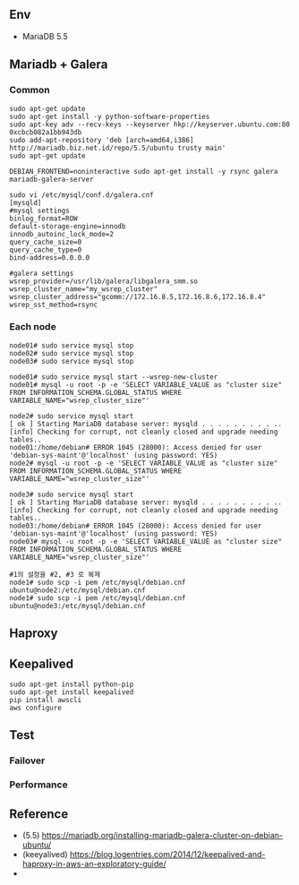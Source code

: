 ## Env
- MariaDB 5.5

## Mariadb + Galera
### Common
```
sudo apt-get update
sudo apt-get install -y python-software-properties
sudo apt-key adv --recv-keys --keyserver hkp://keyserver.ubuntu.com:80 0xcbcb082a1bb943db
sudo add-apt-repository 'deb [arch=amd64,i386] http://mariadb.biz.net.id/repo/5.5/ubuntu trusty main'
sudo apt-get update

DEBIAN_FRONTEND=noninteractive sudo apt-get install -y rsync galera mariadb-galera-server

sudo vi /etc/mysql/conf.d/galera.cnf
[mysqld]
#mysql settings
binlog_format=ROW
default-storage-engine=innodb
innodb_autoinc_lock_mode=2
query_cache_size=0
query_cache_type=0
bind-address=0.0.0.0

#galera settings
wsrep_provider=/usr/lib/galera/libgalera_smm.so
wsrep_cluster_name="my_wsrep_cluster"
wsrep_cluster_address="gcomm://172.16.8.5,172.16.8.6,172.16.8.4"
wsrep_sst_method=rsync
```


### Each node
```
node01# sudo service mysql stop
node02# sudo service mysql stop
node03# sudo service mysql stop
```

```
node01# sudo service mysql start --wsrep-new-cluster
node01# mysql -u root -p -e 'SELECT VARIABLE_VALUE as "cluster size" FROM INFORMATION_SCHEMA.GLOBAL_STATUS WHERE VARIABLE_NAME="wsrep_cluster_size"'
```

```
node2# sudo service mysql start
[ ok ] Starting MariaDB database server: mysqld . . . . . . . . . ..
[info] Checking for corrupt, not cleanly closed and upgrade needing tables..
node01:/home/debian# ERROR 1045 (28000): Access denied for user 'debian-sys-maint'@'localhost' (using password: YES)
node2# mysql -u root -p -e 'SELECT VARIABLE_VALUE as "cluster size" FROM INFORMATION_SCHEMA.GLOBAL_STATUS WHERE VARIABLE_NAME="wsrep_cluster_size"'
```

```
node3# sudo service mysql start
[ ok ] Starting MariaDB database server: mysqld . . . . . . . . . ..
[info] Checking for corrupt, not cleanly closed and upgrade needing tables..
node03:/home/debian# ERROR 1045 (28000): Access denied for user 'debian-sys-maint'@'localhost' (using password: YES)
node03# mysql -u root -p -e 'SELECT VARIABLE_VALUE as "cluster size" FROM INFORMATION_SCHEMA.GLOBAL_STATUS WHERE VARIABLE_NAME="wsrep_cluster_size"'
```

```
#1의 설정을 #2, #3 로 복제
node1# sudo scp -i pem /etc/mysql/debian.cnf ubuntu@node2:/etc/mysql/debian.cnf
node1# sudo scp -i pem /etc/mysql/debian.cnf ubuntu@node3:/etc/mysql/debian.cnf
````

## Haproxy 

## Keepalived

```
sudo apt-get install python-pip 
sudo apt-get install keepalived
pip install awscli
aws configure

```

## Test
### Failover
### Performance

## Reference
- (5.5) https://mariadb.org/installing-mariadb-galera-cluster-on-debian-ubuntu/
- (keeyalived) https://blog.logentries.com/2014/12/keepalived-and-haproxy-in-aws-an-exploratory-guide/
- 

